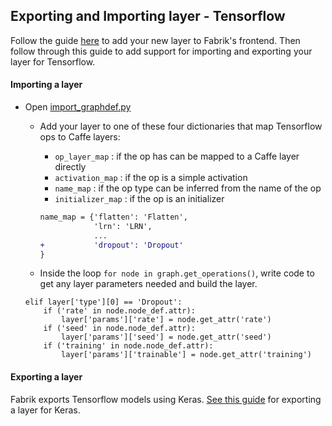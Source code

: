## Exporting and Importing layer - Tensorflow

Follow the guide [here](adding_new_layers.md) to add your new layer to Fabrik's frontend. Then follow through this guide to add support for importing and exporting your layer for Tensorflow.


#### Importing a layer

- Open [import_graphdef.py](https://github.com/Cloud-CV/Fabrik/blob/master/tensorflow_app/views/import_graphdef.py)

    - Add your layer to one of these four dictionaries that map Tensorflow ops to Caffe layers:
        - `op_layer_map` : if the op has can be mapped to a Caffe layer directly
        - `activation_map` : if the op is a simple activation
        - `name_map` : if the op type can be inferred from the name of the op
        - `initializer_map` : if the op is an initializer

        ```diff
        name_map = {'flatten': 'Flatten',
                    'lrn': 'LRN', 
                    ...
        +           'dropout': 'Dropout' 
        }
        ```

    - Inside the loop `for node in graph.get_operations()`, write code to get any layer parameters needed and build the layer.

    ```
    elif layer['type'][0] == 'Dropout':
        if ('rate' in node.node_def.attr):
            layer['params']['rate'] = node.get_attr('rate')
        if ('seed' in node.node_def.attr):
            layer['params']['seed'] = node.get_attr('seed')
        if ('training' in node.node_def.attr):
            layer['params']['trainable'] = node.get_attr('training')
    ```

#### Exporting a layer

Fabrik exports Tensorflow models using Keras. [See this guide](adding_new_layers_keras.md) for exporting a layer for Keras.
